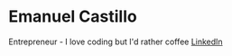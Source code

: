 # Emanuel Castillo
Entrepreneur - I love coding but I'd rather coffee
[LinkedIn](https://www.linkedin.com/in/emacastillozam/)
